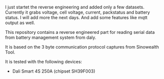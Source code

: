 I just startet the reverse engineering and added only a few datasets. Currently it grabs voltage, cell voltage, current, packstatus and battery status. I will add more the next days.
And add some features like mqtt output as well.

This repository contains a reverse engineered part for reading serial data from battery management system from daly. 

It is based on the 3 byte communication protocol captures from Sinowealth Tool.

It is tested with the following devices:
* Dali Smart 4S 250A (chipset SH39F003)

